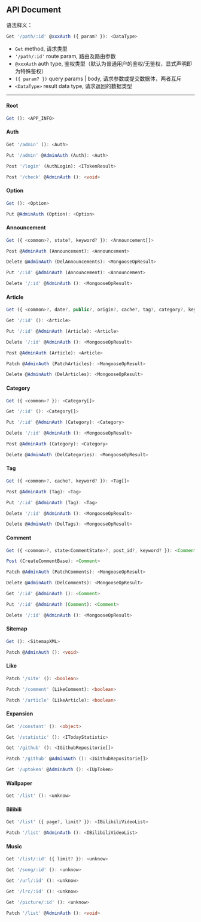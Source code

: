
## API Document

语法释义：

```ts
Get '/path/:id' @xxxAuth ({ param? }): <DataType>
```

- `Get` method, 请求类型
- `'/path/:id'` route param, 路由及路由参数
- `@xxxAuth` auth type, 鉴权类型（默认为普通用户的鉴权/无鉴权，显式声明即为特殊鉴权）
- `({ param? })` query params | body, 请求参数或提交数据体，两者互斥
- `<DataType>` result data type, 请求返回的数据类型

---

#### Root
  ```ts
  Get (): <APP_INFO>
  ```

#### Auth
  ```ts
  Get '/admin' (): <Auth>
  ```
  ```ts
  Put '/admin' @AdminAuth (Auth): <Auth>
  ```
  ```ts
  Post '/login' (AuthLogin): <ITokenResult>
  ```
  ```ts
  Post '/check' @AdminAuth (): <void>
  ```

#### Option
  ```ts
  Get (): <Option>
  ```
  ```ts
  Put @AdminAuth (Option): <Option>
  ```

#### Announcement
  ```ts
  Get ({ <common>?, state?, keyword? }): <Announcement[]>
  ```
  ```ts
  Post @AdminAuth (Announcement): <Announcement>
  ```
  ```ts
  Delete @AdminAuth (DelAnnouncements): <MongooseOpResult>
  ```
  ```ts
  Put '/:id' @AdminAuth (Announcement): <Announcement>
  ```
  ```ts
  Delete '/:id' @AdminAuth (): <MongooseOpResult>
  ```

#### Article
  ```ts
  Get ({ <common>?, date?, public?, origin?, cache?, tag?, category?, keyword?, tag_slug?, category_slug? }): <Article[]>
  ```
  ```ts
  Get '/:id' (): <Article>
  ```
  ```ts
  Put '/:id' @AdminAuth (Article): <Article>
  ```
  ```ts
  Delete '/:id' @AdminAuth (): <MongooseOpResult>
  ```
  ```ts
  Post @AdminAuth (Article): <Article>
  ```
  ```ts
  Patch @AdminAuth (PatchArticles): <MongooseOpResult>
  ```
  ```ts
  Delete @AdminAuth (DelArticles): <MongooseOpResult>
  ```

#### Category
  ```ts
  Get ({ <common>? }): <Category[]>
  ```
  ```ts
  Get '/:id' (): <Category[]>
  ```
  ```ts
  Put '/:id' @AdminAuth (Category): <Category>
  ```
  ```ts
  Delete '/:id' @AdminAuth (): <MongooseOpResult>
  ```
  ```ts
  Post @AdminAuth (Category): <Category>
  ```
  ```ts
  Delete @AdminAuth (DelCategories): <MongooseOpResult>
  ```

#### Tag
  ```ts
  Get ({ <common>?, cache?, keyword? }): <Tag[]>
  ```
  ```ts
  Post @AdminAuth (Tag): <Tag>
  ```
  ```ts
  Put '/:id' @AdminAuth (Tag): <Tag>
  ```
  ```ts
  Delete '/:id' @AdminAuth (): <MongooseOpResult>
  ```
  ```ts
  Delete @AdminAuth (DelTags): <MongooseOpResult>
  ```

#### Comment
  ```ts
  Get ({ <common>?, state<CommentState>?, post_id?, keyword? }): <Comment[]>
  ```
  ```ts
  Post (CreateCommentBase): <Comment>
  ```
  ```ts
  Patch @AdminAuth (PatchComments): <MongooseOpResult>
  ```
  ```ts
  Delete @AdminAuth (DelComments): <MongooseOpResult>
  ```
  ```ts
  Get '/:id' @AdminAuth (): <Comment>
  ```
  ```ts
  Put '/:id' @AdminAuth (Comment): <Comment>
  ```
  ```ts
  Delete '/:id' @AdminAuth (): <MongooseOpResult>
  ```

#### Sitemap
  ```ts
  Get (): <SitemapXML>
  ```
  ```ts
  Patch @AdminAuth (): <void>
  ```

#### Like
  ```ts
  Patch '/site' (): <boolean>
  ```
  ```ts
  Patch '/comment' (LikeComment): <boolean>
  ```
  ```ts
  Patch '/article' (LikeArticle): <boolean>
  ```

#### Expansion
  ```ts
  Get '/constant' (): <object>
  ```
  ```ts
  Get '/statistic' (): <ITodayStatistic>
  ```
  ```ts
  Get '/github' (): <IGithubRepositorie[]>
  ```
  ```ts
  Patch '/github' @AdminAuth (): <IGithubRepositorie[]>
  ```
  ```ts
  Get '/uptoken' @AdminAuth (): <IUpToken>
  ```

#### Wallpaper
  ```ts
  Get '/list' (): <unknow>
  ```

#### Bilibili
  ```ts
  Get '/list' ({ page?, limit? }): <IBilibiliVideoList>
  ```
  ```ts
  Patch '/list' @AdminAuth (): <IBilibiliVideoList>
  ```

#### Music
  ```ts
  Get '/list/:id' ({ limit? }): <unknow>
  ```
  ```ts
  Get '/song/:id' (): <unknow>
  ```
  ```ts
  Get '/url/:id' (): <unknow>
  ```
  ```ts
  Get '/lrc/:id' (): <unknow>
  ```
  ```ts
  Get '/picture/:id' (): <unknow>
  ```
  ```ts
  Patch '/list' @AdminAuth (): <void>
  ```
